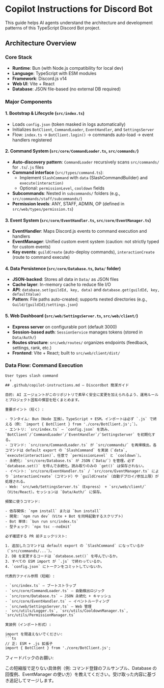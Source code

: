 # Copilot Instructions for Discord Bot

This guide helps AI agents understand the architecture and development patterns of this TypeScript Discord Bot project.

## Architecture Overview

### Core Stack
- **Runtime**: Bun (with Node.js compatibility for local dev)
- **Language**: TypeScript with ESM modules
- **Framework**: Discord.js v14
- **Web UI**: Vite + React
- **Database**: JSON file-based (no external DB required)

### Major Components

#### 1. **Bootstrap & Lifecycle** (`src/index.ts`)
- Loads `config.json` (token masked in logs automatically)
- Initializes `BotClient`, `CommandLoader`, `EventHandler`, and `SettingsServer`
- Flow: `index.ts` → `BotClient.login()` → commands auto-load → event handlers registered

#### 2. **Command System** (`src/core/CommandLoader.ts`, `src/commands/`)
- **Auto-discovery pattern**: `CommandLoader` recursively scans `src/commands/` for `.ts`/`.js` files
- **Command interface** (`src/types/command.ts`): 
  - Implement `SlashCommand` with `data` (SlashCommandBuilder) and `execute(interaction)`
  - Optional: `permissionLevel`, `cooldown` fields
- **Subcommands**: Nested in `subcommands/` folders (e.g., `src/commands/staff/subcommands/`)
- **Permission levels**: ANY, STAFF, ADMIN, OP (defined in `src/web/types/permission.ts`)

#### 3. **Event System** (`src/core/EventHandler.ts`, `src/core/EventManager.ts`)
- **EventHandler**: Maps Discord.js events to command execution and handlers
- **EventManager**: Unified custom event system (caution: not strictly typed for custom events)
- **Key events**: `guildCreate` (auto-deploy commands), `interactionCreate` (route to command execute)

#### 4. **Data Persistence** (`src/core/Database.ts`, `Data/` folder)
- **JSON-backed**: Stores all data in `Data/` as JSON files
- **Cache layer**: In-memory cache to reduce file I/O
- **API**: `database.set(guildId, key, data)` and `database.get(guildId, key, defaultValue)`
- **Pattern**: File paths auto-created; supports nested directories (e.g., `Guild/{guildId}/settings.json`)

#### 5. **Web Dashboard** (`src/web/SettingsServer.ts`, `src/web/client/`)
- **Express server** on configurable port (default 3000)
- **Session-based auth**: `SessionService` manages tokens (stored in `Data/Auth/`)
- **Routes structure**: `src/web/routes/` organizes endpoints (feedback, settings, rank, etc.)
- **Frontend**: Vite + React; built to `src/web/client/dist/`

### Data Flow: Command Execution
```
User types slash command
  ↓
## .github/copilot-instructions.md — Discordbot 簡潔ガイド

目的: AI エージェントがこのリポジトリで素早く安全に変更を加えられるよう、運用ルールとプロジェクト固有の慣習を短くまとめます。

重要ポイント（短く）:

- ランタイム: Bun（Node 互換）。TypeScript + ESM。インポートは必ず `.js` で終える（例: `import { BotClient } from './core/BotClient.js';`）。
- エントリ: `src/index.ts` — `config.json` を読み、`BotClient`/`CommandLoader`/`EventHandler`/`SettingsServer` を初期化する。
- コマンド: `src/core/CommandLoader.ts` が `src/commands/` を再帰検出。各コマンドは default export の `SlashCommand` を実装（`data`, `execute(interaction)`、任意で `permissionLevel` と `cooldown`）。
- 永続化: `src/core/Database.ts` が JSON（`Data/`）を管理。必ず `database.set()` を呼んで永続化。読み取りのみの `get()` は保存されない。
- イベント: `src/core/EventHandler.ts` / `src/core/EventManager.ts` により `interactionCreate`（コマンド）や `guildCreate`（自動デプロイ/参加上限）が処理される。
- Web: `src/web/SettingsServer.ts`（Express） + `src/web/client/`（Vite/React）。セッションは `Data/Auth/` に保存。

頻繁に使うコマンド:

- 依存関係: `npm install` または `bun install`
- 開発: `npm run dev`（Vite + Bot を同時起動するスクリプト）
- Bot 単体: `bun run src/index.ts`
- 型チェック: `npx tsc --noEmit`

必ず確認する PR 前チェックリスト:

1. 追加したコマンドは default export の `SlashCommand` になっているか（`src/commands/...`）。
2. DB を変更するコードは `database.set()` を呼んでいるか。
3. すべての ESM import が `.js` で終わっているか。
4. `config.json` にトークンをコミットしていないか。

代表的ファイル参照（短縮）:

- `src/index.ts` — ブートストラップ
- `src/core/CommandLoader.ts` — 自動検出ロジック
- `src/core/Database.ts` — JSON 永続化 + キャッシュ
- `src/core/EventHandler.ts` — イベントルーティング
- `src/web/SettingsServer.ts` — Web 管理
- `src/utils/Logger.ts`, `src/utils/CooldownManager.ts`, `src/utils/PermissionManager.ts`

実装例（インポート形式）:

import を間違えないでください:
```ts
// 正: ESM + .js 拡張子
import { BotClient } from './core/BotClient.js';
```

フィードバックのお願い:

この短縮版で足りない具体例（例: コマンド登録のフルサンプル、Database の回復例、EventManager の使い方）を教えてください。受け取った内容に基づき追記してマージします。
